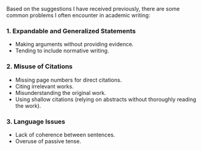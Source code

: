 Based on the suggestions I have received previously, there are some common problems I often encounter in academic writing:

### 1. Expandable and Generalized Statements
- Making arguments without providing evidence.
- Tending to include normative writing.

### 2. Misuse of Citations
- Missing page numbers for direct citations.
- Citing irrelevant works.
- Misunderstanding the original work.
- Using shallow citations (relying on abstracts without thoroughly reading the work).

### 3. Language Issues
- Lack of coherence between sentences.
- Overuse of passive tense.
